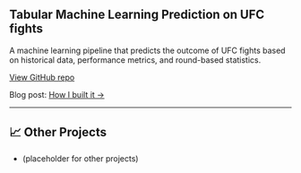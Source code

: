 
## Tabular Machine Learning Prediction on UFC fights



A machine learning pipeline that predicts the outcome of UFC fights based on historical data, performance metrics, and round-based statistics.

[View GitHub repo](https://github.com/your-username/ufc-fight-predictor)

Blog post: [How I built it →](./blog/ufc-model.md)

---

## 📈 Other Projects

- (placeholder for other projects)
